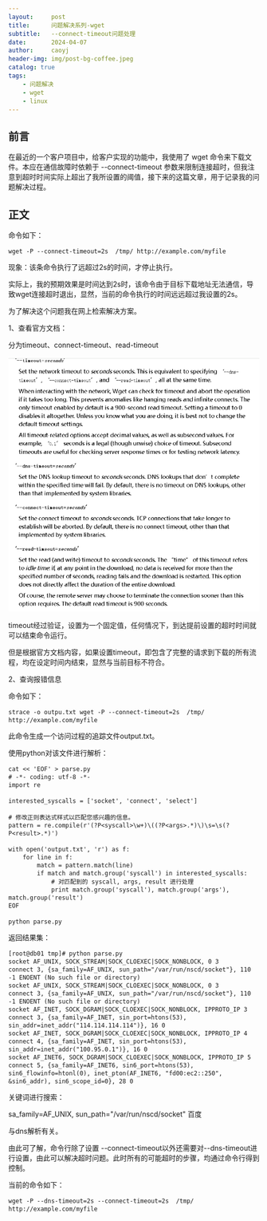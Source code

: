 ```yaml
---
layout:     post
title:      问题解决系列-wget
subtitle:   --connect-timeout问题处理
date:       2024-04-07
author:     caoyj
header-img: img/post-bg-coffee.jpeg
catalog: true
tags:
    - 问题解决
    - wget
    - linux
---
```



## 前言

在最近的一个客户项目中，给客户实现的功能中，我使用了 wget 命令来下载文件。本应在通信故障时依赖于 --connect-timeout 参数来限制连接超时，但我注意到超时时间实际上超出了我所设置的阈值，接下来的这篇文章，用于记录我的问题解决过程。

## 正文

命令如下：

```shell
wget -P --connect-timeout=2s  /tmp/ http://example.com/myfile
```

现象：该条命令执行了远超过2s的时间，才停止执行。

实际上，我的预期效果是时间达到2s时，该命令由于目标下载地址无法通信，导致wget连接超时退出，显然，当前的命令执行的时间远远超过我设置的2s。

为了解决这个问题我在网上检索解决方案。

1、查看官方文档：

分为timeout、connect-timeout、read-timeout

![](/img/image.png)

timeout经过验证，设置为一个固定值，任何情况下，到达提前设置的超时时间就可以结束命令运行。

但是根据官方文档内容，如果设置timeout，即包含了完整的请求到下载的所有流程，均在设定时间内结束，显然与当前目标不符合。

2、查询报错信息

命令如下：

```shell
strace -o outpu.txt wget -P --connect-timeout=2s  /tmp/ http://example.com/myfile
```

此命令生成一个访问过程的追踪文件output.txt。

使用python对该文件进行解析：

```shell
cat << 'EOF' > parse.py
# -*- coding: utf-8 -*-
import re

interested_syscalls = ['socket', 'connect', 'select']

# 修改正则表达式样式以匹配您感兴趣的信息。
pattern = re.compile(r'(?P<syscall>\w+)\((?P<args>.*)\)\s=\s(?P<result>.*)')

with open('output.txt', 'r') as f:
    for line in f:
        match = pattern.match(line)
        if match and match.group('syscall') in interested_syscalls:
            # 对匹配到的 syscall, args, result 进行处理
            print match.group('syscall'), match.group('args'), match.group('result')
EOF

python parse.py
```

返回结果集：

```shell
[root@db01 tmp]# python parse.py 
socket AF_UNIX, SOCK_STREAM|SOCK_CLOEXEC|SOCK_NONBLOCK, 0 3
connect 3, {sa_family=AF_UNIX, sun_path="/var/run/nscd/socket"}, 110 -1 ENOENT (No such file or directory)
socket AF_UNIX, SOCK_STREAM|SOCK_CLOEXEC|SOCK_NONBLOCK, 0 3
connect 3, {sa_family=AF_UNIX, sun_path="/var/run/nscd/socket"}, 110 -1 ENOENT (No such file or directory)
socket AF_INET, SOCK_DGRAM|SOCK_CLOEXEC|SOCK_NONBLOCK, IPPROTO_IP 3
connect 3, {sa_family=AF_INET, sin_port=htons(53), sin_addr=inet_addr("114.114.114.114")}, 16 0
socket AF_INET, SOCK_DGRAM|SOCK_CLOEXEC|SOCK_NONBLOCK, IPPROTO_IP 4
connect 4, {sa_family=AF_INET, sin_port=htons(53), sin_addr=inet_addr("100.95.0.1")}, 16 0
socket AF_INET6, SOCK_DGRAM|SOCK_CLOEXEC|SOCK_NONBLOCK, IPPROTO_IP 5
connect 5, {sa_family=AF_INET6, sin6_port=htons(53), sin6_flowinfo=htonl(0), inet_pton(AF_INET6, "fd00:ec2::250", &sin6_addr), sin6_scope_id=0}, 28 0
```

关键词进行搜索：

sa_family=AF_UNIX, sun_path="/var/run/nscd/socket"  百度

与dns解析有关。

由此可了解，命令行除了设置 --connect-timeout以外还需要对--dns-timeout进行设置，由此可以解决超时问题。此时所有的可能超时的步骤，均通过命令行得到控制。

当前的命令如下：

```shell
wget -P --dns-timeout=2s --connect-timeout=2s  /tmp/ http://example.com/myfile
```








